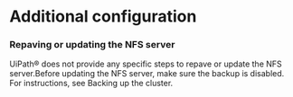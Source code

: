 ﻿# Additional configuration


### Repaving or updating the NFS server

UiPath® does not provide any specific steps to repave or update the NFS server.Before updating the NFS server, make sure the backup is disabled. For instructions, see Backing up the cluster.

